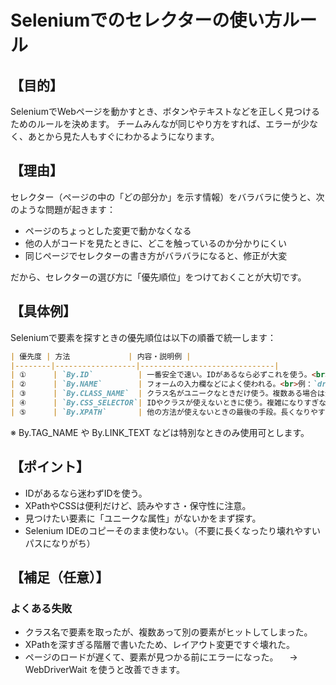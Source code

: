 # Seleniumでのセレクターの使い方ルール
## 【目的】

SeleniumでWebページを動かすとき、ボタンやテキストなどを正しく見つけるためのルールを決めます。
チームみんなが同じやり方をすれば、エラーが少なく、あとから見た人もすぐにわかるようになります。

## 【理由】

セレクター（ページの中の「どの部分か」を示す情報）をバラバラに使うと、次のような問題が起きます：
- ページのちょっとした変更で動かなくなる
- 他の人がコードを見たときに、どこを触っているのか分かりにくい
- 同じページでセレクターの書き方がバラバラになると、修正が大変

だから、セレクターの選び方に「優先順位」をつけておくことが大切です。

## 【具体例】

Seleniumで要素を探すときの優先順位は以下の順番で統一します：

``` markdown
| 優先度 | 方法             | 内容・説明例 |
|--------|------------------|------------------------------|
| ①      | `By.ID`          | 一番安全で速い。IDがあるなら必ずこれを使う。<br>例：`driver.find_element(By.ID, "submit-button")` |
| ②      | `By.NAME`        | フォームの入力欄などによく使われる。<br>例：`driver.find_element(By.NAME, "username")` |
| ③      | `By.CLASS_NAME`  | クラス名がユニークなときだけ使う。複数ある場合は注意。<br>例：`driver.find_element(By.CLASS_NAME, "main-title")` |
| ④      | `By.CSS_SELECTOR`| IDやクラスが使えないときに使う。複雑になりすぎないように注意。<br>例：`driver.find_element(By.CSS_SELECTOR, "div.content > button")` |
| ⑤      | `By.XPATH`       | 他の方法が使えないときの最後の手段。長くなりやすい。<br>例：`driver.find_element(By.XPATH, "//div[@class='box']/button[1]")` |
```


※ By.TAG_NAME や By.LINK_TEXT などは特別なときのみ使用可とします。

## 【ポイント】
- IDがあるなら迷わずIDを使う。
- XPathやCSSは便利だけど、読みやすさ・保守性に注意。
- 見つけたい要素に「ユニークな属性」がないかをまず探す。
- Selenium IDEのコピーそのまま使わない。（不要に長くなったり壊れやすいパスになりがち）

## 【補足（任意）】

### よくある失敗
- クラス名で要素を取ったが、複数あって別の要素がヒットしてしまった。
- XPathを深すぎる階層で書いたため、レイアウト変更ですぐ壊れた。
- ページのロードが遅くて、要素が見つかる前にエラーになった。
　→ WebDriverWait を使うと改善できます。
